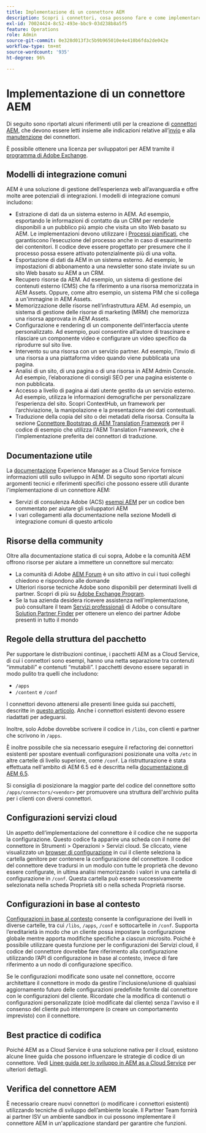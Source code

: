 ```yaml
---
title: Implementazione di un connettore AEM
description: Scopri i connettori, cosa possono fare e come implementare questi preziosi strumenti in Experience Manager.
exl-id: 70024424-8c52-493e-bbc9-03d238b8a5f5
feature: Operations
role: Admin
source-git-commit: 0e328d013f3c5b9b965010e4e410b6fda2de042e
workflow-type: tm+mt
source-wordcount: '935'
ht-degree: 96%

---
```



Implementazione di un connettore AEM
=============================

Di seguito sono riportati alcuni riferimenti utili per la creazione di [connettori AEM](https://www.adobe.io/apis/experiencecloud/aem/aemconnectors.html), che devono essere letti insieme alle indicazioni relative all’[invio](submit.md) e alla [manutenzione](maintain.md) dei connettori.

È possibile ottenere una licenza per sviluppatori per AEM tramite il [programma di Adobe Exchange](https://partners.adobe.com/exchangeprogram/experiencecloud).

Modelli di integrazione comuni
---------------------------

AEM è una soluzione di gestione dell’esperienza web all’avanguardia e offre molte aree potenziali di integrazioni. I modelli di integrazione comuni includono:

* Estrazione di dati da un sistema esterno in AEM. Ad esempio, esportando le informazioni di contatto da un CRM per renderle disponibili a un pubblico più ampio che visita un sito Web basato su AEM.  Le implementazioni devono utilizzare i [Processi pianificati](https://sling.apache.org/documentation/bundles/apache-sling-eventing-and-job-handling.html#scheduled-jobs), che garantiscono l’esecuzione del processo anche in caso di esaurimento dei contenitori. Il codice deve essere progettato per presumere che il processo possa essere attivato potenzialmente più di una volta.
* Esportazione di dati da AEM in un sistema esterno. Ad esempio, le impostazioni di abbonamento a una newsletter sono state inviate su un sito Web basato su AEM a un CRM.
* Recupero risorse da AEM. Ad esempio, un sistema di gestione dei contenuti esterno (CMS) che fa riferimento a una risorsa memorizzata in AEM Assets. Oppure, come altro esempio, un sistema PIM che si collega a un&#39;immagine in AEM Assets.
* Memorizzazione delle risorse nell’infrastruttura AEM. Ad esempio, un sistema di gestione delle risorse di marketing (MRM) che memorizza una risorsa approvata in AEM Assets.
* Configurazione e rendering di un componente dell’interfaccia utente personalizzato. Ad esempio, puoi consentire all’autore di trascinare e rilasciare un componente video e configurare un video specifico da riprodurre sul sito live.
* Intervento su una risorsa con un servizio partner. Ad esempio, l’invio di una risorsa a una piattaforma video quando viene pubblicata una pagina.
* Analisi di un sito, di una pagina o di una risorsa in AEM Admin Console. Ad esempio, l’elaborazione di consigli SEO per una pagina esistente o non pubblicata.
* Accesso a livello di pagina ai dati utente gestito da un servizio esterno. Ad esempio, utilizza le informazioni demografiche per personalizzare l’esperienza del sito. Scopri ContextHub, un framework per l’archiviazione, la manipolazione e la presentazione dei dati contestuali.
* Traduzione della copia del sito o dei metadati della risorsa. Consulta la sezione [Connettore Bootstrap di AEM Translation Framework](https://github.com/Adobe-Marketing-Cloud/aem-translation-framework-bootstrap-connector) per il codice di esempio che utilizza l&#39;AEM Translation Framework, che è l’implementazione preferita dei connettori di traduzione.


Documentazione utile
--------------------

La [documentazione](../overview/introduction.md) Experience Manager as a Cloud Service fornisce informazioni utili sullo sviluppo in AEM. Di seguito sono riportati alcuni argomenti tecnici e riferimenti specifici che possono essere utili durante l&#39;implementazione di un connettore AEM:

* Servizi di consulenza Adobe (ACS) [esempi AEM](https://adobe-consulting-services.github.io/acs-aem-samples/) per un codice ben commentato per aiutare gli sviluppatori AEM
* I vari collegamenti alla documentazione nella sezione Modelli di integrazione comuni di questo articolo

Risorse della community
--------------------

Oltre alla documentazione statica di cui sopra, Adobe e la comunità AEM offrono risorse per aiutare a immettere un connettore sul mercato:

* La comunità di Adobe [AEM Forum](https://help-forums.adobe.com/content/adobeforums/en/experience-manager-forum/adobe-experience-manager.html) è un sito attivo in cui i tuoi colleghi chiedono e rispondono alle domande
* Ulteriori risorse tecniche Adobe sono disponibili per determinati livelli di partner. Scopri di più su [Adobe Exchange Program](https://partners.adobe.com/exchangeprogram/experiencecloud).
* Se la tua azienda desidera ricevere assistenza nell’implementazione, può consultare il team [Servizi professionali](https://www.adobe.com/it/marketing-cloud/service-support/professional-consulting-training.html) di Adobe o consultare [Solution Partner Finder](https://solutionpartners.adobe.com/home/partnerFinder.html) per ottenere un elenco dei partner Adobe presenti in tutto il mondo

Regole della struttura del pacchetto
-----------------------

Per supportare le distribuzioni continue, i pacchetti AEM as a Cloud Service, di cui i connettori sono esempi, hanno una netta separazione tra contenuti “immutabili” e contenuti “mutabili”. I pacchetti devono essere separati in modo pulito tra quelli che includono:

* `/apps`
* `/content` e `/conf`

I connettori devono attenersi alle presenti linee guida sui pacchetti, descritte in [questo articolo](/help/implementing/developing/introduction/aem-project-content-package-structure.md). Anche i connettori esistenti devono essere riadattati per adeguarsi.

Inoltre, solo Adobe dovrebbe scrivere il codice in `/libs`, con clienti e partner che scrivono in `/apps`.

È inoltre possibile che sia necessario eseguire il refactoring dei connettori esistenti per spostare eventuali configurazioni posizionate una volta `/etc` in altre cartelle di livello superiore, come `/conf`. La ristrutturazione è stata effettuata nell&#39;ambito di AEM 6.5 ed è descritta nella [documentazione di AEM 6.5](https://experienceleague.adobe.com/docs/experience-manager-65/deploying/restructuring/repository-restructuring.html?lang=it).

Si consiglia di posizionare la maggior parte del codice del connettore sotto `/apps/connectors/<vendor>` per promuovere una struttura dell&#39;archivio pulita per i clienti con diversi connettori.

Configurazioni servizi cloud
-----------------------------

Un aspetto dell’implementazione del connettore è il codice che ne supporta la configurazione. Questo codice fa apparire una scheda con il nome del connettore in Strumenti > Operazioni > Servizi cloud. Se cliccato, viene visualizzato un [browser di configurazione](/help/implementing/developing/introduction/configurations.md#using-configuration-browser) in cui il cliente seleziona la cartella genitore per contenere la configurazione del connettore. Il codice del connettore deve tradursi in un modulo con tutte le proprietà che devono essere configurate, in ultima analisi memorizzando i valori in una cartella di configurazione in `/conf`. Questa cartella può essere successivamente selezionata nella scheda Proprietà siti o nella scheda Proprietà risorse.


Configurazioni in base al contesto
-----------------------------

[Configurazioni in base al contesto](https://sling.apache.org/documentation/bundles/context-aware-configuration/context-aware-configuration.html) consente la configurazione dei livelli in diverse cartelle, tra cui `/libs`, `/apps`, `/conf` e sottocartelle in `/conf`. Supporta l’ereditarietà in modo che un cliente possa impostare la configurazione globale mentre apporta modifiche specifiche a ciascun microsito. Poiché è possibile utilizzare questa funzione per le configurazioni dei Servizi cloud, il codice del connettore dovrebbe fare riferimento alla configurazione utilizzando l’API di configurazione in base al contesto, invece di fare riferimento a un nodo di configurazione specifico.

Se le configurazioni modificate sono usate nel connettore, occorre architettare il connettore in modo da gestire l&#39;inclusione/unione di qualsiasi aggiornamento futuro delle configurazioni predefinite fornite dal connettore con le configurazioni del cliente. Ricordate che la modifica di contenuti o configurazioni personalizzate (cioè modificate dal cliente) senza l&#39;avviso e il consenso del cliente può interrompere (o creare un comportamento imprevisto) con il connettore.

Best practice di codifica
----------------------

Poiché AEM as a Cloud Service è una soluzione nativa per il cloud, esistono alcune linee guida che possono influenzare le strategie di codice di un connettore. Vedi [Linee guida per lo sviluppo in AEM as a Cloud Service](/help/implementing/developing/introduction/development-guidelines.md) per ulteriori dettagli.

Verifica del connettore AEM
-------------------------

È necessario creare nuovi connettori (o modificare i connettori esistenti) utilizzando tecniche di sviluppo dell’ambiente locale. Il Partner Team fornirà ai partner ISV un ambiente sandbox in cui possono implementare il connettore AEM in un&#39;applicazione standard per garantire che funzioni.
